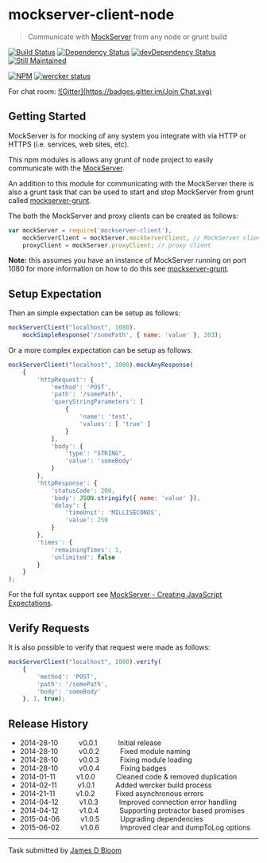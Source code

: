 # mockserver-client-node 

> Communicate with [MockServer](http://mock-server.com/) from any node or grunt build

[![Build Status](https://drone.io/github.com/jamesdbloom/mockserver-client-node/status.png)](https://drone.io/github.com/jamesdbloom/mockserver-client-node/latest) [![Dependency Status](https://david-dm.org/jamesdbloom/mockserver-client-node.png)](https://david-dm.org/jamesdbloom/mockserver-client-node) [![devDependency Status](https://david-dm.org/jamesdbloom/mockserver-client-node/dev-status.png)](https://david-dm.org/jamesdbloom/mockserver-client-node#info=devDependencies)
[![Still Maintained](http://stillmaintained.com/jamesdbloom/mockserver.png)](http://stillmaintained.com/jamesdbloom/mockserver)


[![NPM](https://nodei.co/npm/mockserver-client.png?downloads=true&stars=true)](https://nodei.co/npm/mockserver-client/) [![wercker status](https://app.wercker.com/status/7b78f11513b3dc5379f510a7ac82d0d6/m "wercker status")](https://app.wercker.com/project/bykey/7b78f11513b3dc5379f510a7ac82d0d6)


For chat room: [![Gitter](https://badges.gitter.im/Join Chat.svg)](https://gitter.im/jamesdbloom/mockserver?utm_source=badge&utm_medium=badge&utm_campaign=pr-badge&utm_content=badge)

## Getting Started

MockServer is for mocking of any system you integrate with via HTTP or HTTPS (i.e. services, web sites, etc).

This npm modules is allows any grunt of node project to easily communicate with the [MockServer](http://mock-server.com/).

An addition to this module for communicating with the MockServer there is also a grunt task that can be used to start and stop MockServer from grunt called [mockserver-grunt](https://www.npmjs.org/package/mockserver-grunt).

The both the MockServer and proxy clients can be created as follows:

```js
var mockServer = require('mockserver-client'),
    mockServerClient = mockServer.mockServerClient, // MockServer client
    proxyClient = mockServer.proxyClient; // proxy client
```
**Note:** this assumes you have an instance of MockServer running on port 1080 for more information on how to do this see [mockserver-grunt](https://www.npmjs.org/package/mockserver-grunt).

## Setup Expectation

Then an simple expectation can be setup as follows:

```js
mockServerClient("localhost", 1080).
    mockSimpleResponse('/somePath', { name: 'value' }, 203);
```

Or a more complex expectation can be setup as follows:

```js
mockServerClient("localhost", 1080).mockAnyResponse(
    {
        'httpRequest': {
            'method': 'POST',
            'path': '/somePath',
            'queryStringParameters': [
                {
                    'name': 'test',
                    'values': [ 'true' ]
                }
            ],
            'body': {
                'type': "STRING",
                'value': 'someBody'
            }
        },
        'httpResponse': {
            'statusCode': 200,
            'body': JSON.stringify({ name: 'value' }),
            'delay': {
                'timeUnit': 'MILLISECONDS',
                'value': 250
            }
        },
        'times': {
            'remainingTimes': 1,
            'unlimited': false
        }
    }
);
```

For the full syntax support see [MockServer - Creating JavaScript Expectations](http://mock-server.com/#create-expectations-javascript).

## Verify Requests

It is also possible to verify that request were made as follows:

```js
mockServerClient("localhost", 1080).verify(
    {
        'method': 'POST',
        'path': '/somePath',
        'body': 'someBody'
    }, 1, true);
```
## Release History
 * 2014-28-10   v0.0.1   Initial release
 * 2014-28-10   v0.0.2   Fixed module naming
 * 2014-28-10   v0.0.3   Fixing module loading
 * 2014-28-10   v0.0.4   Fixing badges
 * 2014-01-11   v1.0.0   Cleaned code & removed duplication
 * 2014-02-11   v1.0.1   Added wercker build process
 * 2014-21-11   v1.0.2   Fixed asynchronous errors
 * 2014-04-12   v1.0.3   Improved connection error handling
 * 2014-04-12   v1.0.4   Supporting protractor based promises
 * 2015-04-06   v1.0.5   Upgrading dependencies
 * 2015-06-02   v1.0.6   Improved clear and dumpToLog options

---

Task submitted by [James D Bloom](http://blog.jamesdbloom.com)
